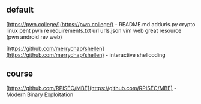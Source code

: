 

## default

[https://pwn.college/](https://pwn.college/) - README.md addurls.py crypto linux pent pwn re requirements.txt url urls.json vim web great resource (pwn android rev web)

[https://github.com/merrychap/shellen](https://github.com/merrychap/shellen) - interactive shellcoding



## course

[https://github.com/RPISEC/MBE](https://github.com/RPISEC/MBE) - Modern Binary Exploitation

